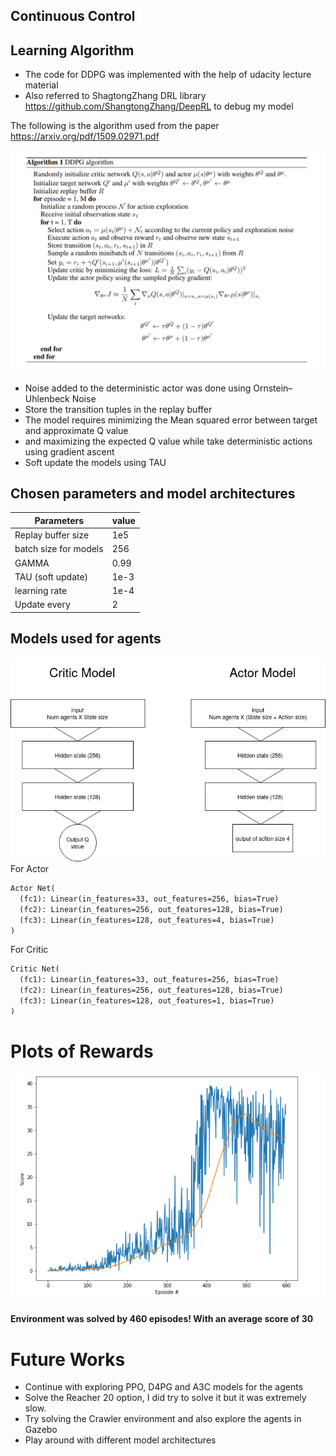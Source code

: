 ## Continuous Control

## Learning Algorithm

 - The code for DDPG was implemented with the help of udacity lecture material
 - Also referred to ShagtongZhang DRL library https://github.com/ShangtongZhang/DeepRL to debug my model



The following is the algorithm used from the paper https://arxiv.org/pdf/1509.02971.pdf



![models](./assets/DDPGAlgo.png "Algorithm used")

- Noise added to the deterministic actor was done using Ornstein–Uhlenbeck Noise
- Store the transition tuples in the replay buffer
- The model requires minimizing the Mean squared error between target and approximate Q value
- and maximizing the expected Q value while take deterministic actions using gradient ascent
- Soft update the models using TAU



## Chosen parameters and model architectures



| Parameters            | value |
| --------------------- | ----- |
| Replay buffer size    | 1e5   |
| batch size for models | 256   |
| GAMMA                 | 0.99  |
| TAU (soft update)     | 1e-3  |
| learning rate         | 1e-4  |
| Update every          | 2     |

## Models used for agents
![models](./assets/DDPG_Agent.png "models used")
For Actor

```reStructuredText
Actor Net(
  (fc1): Linear(in_features=33, out_features=256, bias=True)
  (fc2): Linear(in_features=256, out_features=128, bias=True)
  (fc3): Linear(in_features=128, out_features=4, bias=True)
)
```

For Critic

```reStructuredText
Critic Net(
  (fc1): Linear(in_features=33, out_features=256, bias=True)
  (fc2): Linear(in_features=256, out_features=128, bias=True)
  (fc3): Linear(in_features=128, out_features=1, bias=True)
)
```



# 

# Plots of Rewards

![models](./assets/rewards_plot.png "models used")

#### Environment was solved by 460 episodes! With an average score of 30





# Future Works

- Continue with exploring  PPO, D4PG and A3C models for the agents
- Solve the Reacher 20 option, I did try to solve it but it was extremely slow.
- Try solving the Crawler environment and also explore the agents in Gazebo
- Play around with different model architectures 
